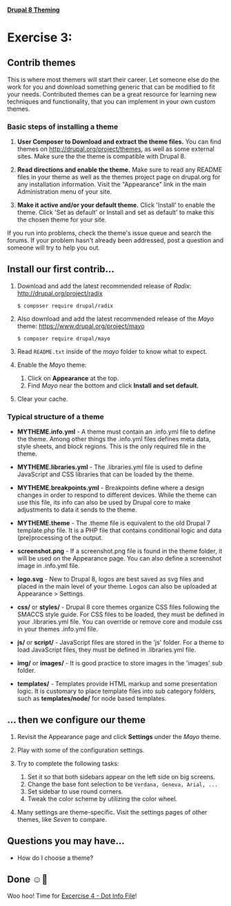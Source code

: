 #### [Drupal 8 Theming](README.md)

# Exercise 3: 

## Contrib themes

This is where most themers will start their career. Let someone else do the work for you and download something generic that can be modified to fit your needs. Contributed themes can be a great resource for learning new techniques and functionality, that you can implement in your own custom themes.

### Basic steps of installing a theme

1. **User Composer to Download and extract the theme files.** You can find themes on http://drupal.org/project/themes, as well as some external sites. Make sure the the theme is compatible with Drupal 8.

2. **Read directions and enable the theme.** Make sure to read any README files in your theme as well as the themes project page on drupal.org for any installation information. Visit the "Appearance" link in the main Administration menu of your site. 

3. **Make it active and/or your default theme.** Click 'Install' to enable the theme. Click 'Set as default' or Install and set as default' to make this the chosen theme for your site.

If you run into problems, check the theme's issue queue and search the forums. If your problem hasn't already been addressed, post a question and someone will try to help you out.

## Install our first contrib...
1. Download and add the latest recommended release of *Radix*:  http://drupal.org/project/radix 

    `$ composer require drupal/radix`

2. Also download and add the latest recommended release of the *Mayo* theme: https://www.drupal.org/project/mayo

    `$ composer require drupal/mayo`

3. Read `README.txt` inside of the *mayo* folder to know what to expect. 
	
4. Enable the *Mayo* theme:
    1. Click on **Appearance** at the top.
    2. Find *Mayo* near the bottom and click **Install and set default**.

5. Clear your cache.


### Typical structure of a theme
+ **MYTHEME.info.yml** - A theme must contain an .info.yml file to define the theme. Among other things the .info.yml files defines meta data, style sheets, and block regions. This is the only required file in the theme.

+ **MYTHEME.libraries.yml** - The .libraries.yml file is used to define JavaScript and CSS libraries that can be loaded by the theme.

+ **MYTHEME.breakpoints.yml** - Breakpoints define where a design changes in order to respond to different devices. While the theme can use this file, its info can also be used by Drupal core to make adjustments to data it sends to the theme.

+ **MYTHEME.theme** - The .theme file is equivalent to the old Drupal 7 template.php file. It is a PHP file that contains conditional logic and data (pre)processing of the output.

+ **screenshot.png** - If a screenshot.png file is found in the theme folder, it will be used on the Appearance page. You can also define a screenshot image in .info.yml file.

+ **logo.svg** - New to Drupal 8, logos are best saved as svg files and placed in the main level of your theme. Logos can also be uploaded at Appearance > Settings.

+ **css/** or **styles/** - Drupal 8 core themes organize CSS files following the SMACCS style guide. For CSS files to be loaded, they must be defined in your .libraries.yml file. You can override or remove core and module css in your themes .info.yml file.

+ **js/** or **script/** - JavaScript files are stored in the 'js' folder. For a theme to load JavaScript files, they must be defined in .libraries.yml file.

+ **img/** or **images/** - It is good practice to store images in the 'images' sub folder.

+ **templates/** - Templates provide HTML markup and some presentation logic. It is customary to place template files into sub category folders, such as **templates/node/** for node based templates.

## ... then we configure our theme
1. Revisit the Appearance page and click **Settings** under the _Mayo_ theme.
2. Play with some of the configuration settings.
3. Try to complete the following tasks:
    1. Set it so that both sidebars appear on the left side on big screens.
    2. Change the base font selection to be `Verdana, Geneva, Arial, ...`
    3. Set sidebar to use round corners.
    4. Tweak the color scheme by utilizing the color wheel.

4. Many settings are theme-specific. Visit the settings pages of other themes, like *Seven* to compare.


## Questions you may have...
+ How do I choose a theme?

## Done ☺
Woo hoo! Time for [Excercise 4 - Dot Info File](exercise_04-dot-info.md)!

